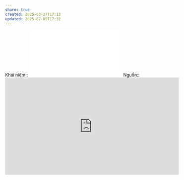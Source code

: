 ```yaml
---
share: true
created: 2025-03-27T17:13
updated: 2025-07-09T17:32
---
```

Khái niệm:: 
![Luật Khoa tạp chí - The government will trade your personal data [UiOcCtVEGAc - 966x543 - 5m11s].png](../../../assets/attachments/Lu%E1%BA%ADt%20Khoa%20t%E1%BA%A1p%20ch%C3%AD%20-%20The%20government%20will%20trade%20your%20personal%20data%20UiOcCtVEGAc%20-%20966x543%20-%205m11s.md)
Nguồn:: <iframe width="560" height="315" src="https://www.youtube.com/embed/UiOcCtVEGAc?si=GMu-OnTRvaJ3RqeM" title="YouTube video player" frameborder="0" allow="accelerometer; autoplay; clipboard-write; encrypted-media; gyroscope; picture-in-picture; web-share" referrerpolicy="strict-origin-when-cross-origin" allowfullscreen></iframe>
